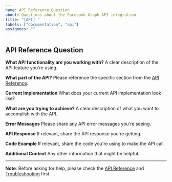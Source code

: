 ```yaml
---
name: API Reference Question
about: Questions about the Facebook Graph API integration
title: "[API] "
labels: ["documentation", "api"]
assignees: ""
---
```


## API Reference Question

**What API functionality are you working with?**
A clear description of the API feature you're using.

**What part of the API?**
Please reference the specific section from the [API Reference](docs/api-reference.md).

**Current Implementation**
What does your current API implementation look like?

**What are you trying to achieve?**
A clear description of what you want to accomplish with the API.

**Error Messages**
Please share any API error messages you're seeing.

**API Response**
If relevant, share the API response you're getting.

**Code Example**
If relevant, share the code you're using to make the API call.

**Additional Context**
Any other information that might be helpful.

---

**Note**: Before asking for help, please check the [API Reference](docs/api-reference.md) and [Troubleshooting](docs/troubleshooting.md) first.
